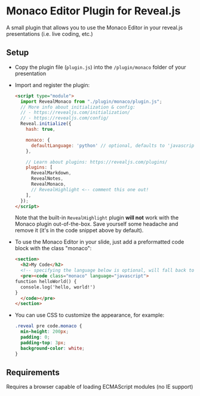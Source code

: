 # Monaco Editor Plugin for Reveal.js

A small plugin that allows you to use the Monaco Editor in your reveal.js presentations (i.e. live coding, etc.)

## Setup

* Copy the plugin file (`plugin.js`) into the `/plugin/monaco` folder of your presentation
* Import and register the plugin: 
    ```html
    <script type="module">
      import RevealMonaco from "./plugin/monaco/plugin.js";
      // More info about initialization & config:
      // - https://revealjs.com/initialization/
      // - https://revealjs.com/config/
      Reveal.initialize({
        hash: true,

        monaco: {
          defaultLanguage: 'python' // optional, defaults to 'javascript'
        },

        // Learn about plugins: https://revealjs.com/plugins/
        plugins: [
          RevealMarkdown,
          RevealNotes,
          RevealMonaco,
          // RevealHighlight <-- comment this one out!
        ],
      });
    </script>
    ```

    Note that the built-in `RevealHighlight` plugin **will not** work with the Monaco plugin out-of-the-box.
    Save yourself some headache and remove it (it's in the code snippet above by default).
* To use the Monaco Editor in your slide, just add a preformatted code block with the class "monaco":
    ```html
    <section>
      <h2>My Code</h2>
      <!-- specifying the language below is optional, will fall back to default -->
      <pre><code class="monaco" language="javascript">
    function helloWorld() {
      console.log('hello, world!')
    }
      </code></pre>
    </section>
    ```
* You can use CSS to customize the appearance, for example: 
    ```css
    .reveal pre code.monaco {
      min-height: 200px;
      padding: 0;
      padding-top: 3px;
      background-color: white;
    }
    ```

## Requirements

Requires a browser capable of loading ECMAScript modules (no IE support)

